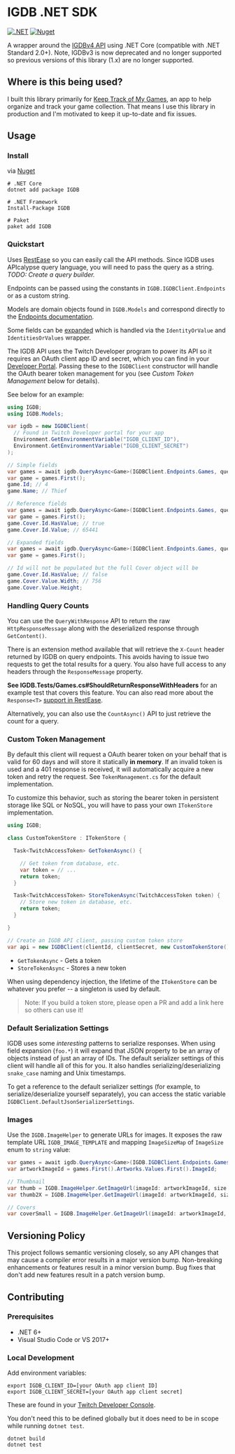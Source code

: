 # IGDB .NET SDK

[![.NET](https://github.com/kamranayub/igdb-dotnet/actions/workflows/dotnet.yml/badge.svg)](https://github.com/kamranayub/igdb-dotnet/actions/workflows/dotnet.yml) [![Nuget](https://img.shields.io/nuget/v/IGDB.svg)](https://www.nuget.org/packages/IGDB/)

A wrapper around the [IGDBv4 API](https://api-docs.igdb.com) using .NET Core (compatible with .NET Standard 2.0+). Note, IGDBv3 is now deprecated and no longer supported so previous versions of this library (1.x) are no longer supported.

## Where is this being used?

I built this library primarily for [Keep Track of My Games](https://keeptrackofmygames.com), an app to help organize and track your game collection. That means I use this library in production and I'm motivated to keep it up-to-date and fix issues.

## Usage

### Install

via [Nuget](https://www.nuget.org/packages/IGDB/)

    # .NET Core
    dotnet add package IGDB

    # .NET Framework
    Install-Package IGDB

    # Paket
    paket add IGDB

### Quickstart

Uses [RestEase](https://github.com/canton7/RestEase) so you can easily call the API methods. Since IGDB uses APIcalypse query language, you will need to pass the query as a string. _TODO: Create a query builder._

Endpoints can be passed using the constants in `IGDB.IGDBClient.Endpoints` or as a custom string.

Models are domain objects found in `IGDB.Models` and correspond directly to the [Endpoints documentation](https://api-docs.igdb.com/#endpoints).

Some fields can be [expanded](https://api-docs.igdb.com/#expander) which is handled via the `IdentityOrValue` and `IdentitiesOrValues` wrapper.

The IGDB API uses the Twitch Developer program to power its API so it requires an OAuth client app ID and secret, which you can find in your [Developer Portal](https://dev.twitch.tv/console/apps). Passing these to the `IGDBClient` constructor will handle the OAuth bearer token management for you (see _Custom Token Management_ below for details).

See below for an example:

```c#
using IGDB;
using IGDB.Models;

var igdb = new IGDBClient(
  // Found in Twitch Developer portal for your app
  Environment.GetEnvironmentVariable("IGDB_CLIENT_ID"),
  Environment.GetEnvironmentVariable("IGDB_CLIENT_SECRET")
);

// Simple fields
var games = await igdb.QueryAsync<Game>(IGDBClient.Endpoints.Games, query: "fields id,name; where id = 4;");
var game = games.First();
game.Id; // 4
game.Name; // Thief

// Reference fields
var games = await igdb.QueryAsync<Game>(IGDBClient.Endpoints.Games, query: "fields id,name,cover; where id = 4;");
var game = games.First();
game.Cover.Id.HasValue; // true
game.Cover.Id.Value; // 65441

// Expanded fields
var games = await igdb.QueryAsync<Game>(IGDBClient.Endpoints.Games, query: "fields id,name,cover.*; where id = 4;");
var game = games.First();

// Id will not be populated but the full Cover object will be
game.Cover.Id.HasValue; // false
game.Cover.Value.Width; // 756
game.Cover.Value.Height;
```

### Handling Query Counts

You can use the `QueryWithResponse` API to return the raw `HttpResponseMessage` along with the deserialized response through `GetContent()`.

There is an extension method available that will retrieve the `X-Count` header returned by IGDB on query endpoints. This avoids having to issue two requests to get the total results for a query. You also have full access to any headers through the `ResponseMessage` property.

**See IGDB.Tests/Games.cs#ShouldReturnResponseWithHeaders** for an example test that covers this feature. You can also read more about the `Response<T>` [support in RestEase](https://github.com/canton7/RestEase?tab=readme-ov-file#return-types).

Alternatively, you can also use the `CountAsync()` API to just retrieve the count for a query.

### Custom Token Management

By default this client will request a OAuth bearer token on your behalf that is valid for 60 days and will store it statically **in memory**. If an invalid token is used and a 401 response is received, it will automatically acquire a new token and retry the request. See `TokenManagement.cs` for the default implementation.

To customize this behavior, such as storing the bearer token in persistent storage like SQL or NoSQL, you will have to pass your own `ITokenStore` implementation.

```c#
using IGDB;

class CustomTokenStore : ITokenStore {

  Task<TwitchAccessToken> GetTokenAsync() {

    // Get token from database, etc.
    var token = // ...
    return token;
  }

  Task<TwitchAccessToken> StoreTokenAsync(TwitchAccessToken token) {
    // Store new token in database, etc.
    return token;
  }

}

// Create an IGDB API client, passing custom token store
var api = new IGDBClient(clientId, clientSecret, new CustomTokenStore());
```

- `GetTokenAsync` - Gets a token
- `StoreTokenAsync` - Stores a new token

When using dependency injection, the lifetime of the `ITokenStore` can be whatever you prefer -- a singleton is used by default.

> Note: If you build a token store, please open a PR and add a link here so others can use it!

### Default Serialization Settings

IGDB uses some _interesting_ patterns to serialize responses. When using field expansion (`foo.*`) it will expand that JSON property to be an array of objects instead of just an array of IDs. The default serializer settings of this client will handle all of this for you. It also handles serializing/deserializing `snake_case` naming and Unix timestamps.

To get a reference to the default serializer settings (for example, to serialize/deserialize yourself separately), you can access the static variable `IGDBClient.DefaultJsonSerializerSettings`.

### Images

Use the `IGDB.ImageHelper` to generate URLs for images. It exposes the raw template URL `IGDB_IMAGE_TEMPLATE` and mapping `ImageSizeMap` of `ImageSize` enum to `string` value:

```c#
var games = await igdb.QueryAsync<Game>(IGDB.IGDBClient.Endpoints.Games, query: "fields artworks.image_id; where id = 4;");
var artworkImageId = games.First().Artworks.Values.First().ImageId;

// Thumbnail
var thumb = IGDB.ImageHelper.GetImageUrl(imageId: artworkImageId, size: ImageSize.Thumb, retina: false);
var thumb2X = IGDB.ImageHelper.GetImageUrl(imageId: artworkImageId, size: ImageSize.Thumb, retina: true);

// Covers
var coverSmall = IGDB.ImageHelper.GetImageUrl(imageId: artworkImageId, size: ImageSize.CoverSmall, retina: false);
```

## Versioning Policy

This project follows semantic versioning closely, so any API changes that may cause a compiler error results in a major version bump. Non-breaking enhancements or features result in a minor version bump. Bug fixes that don't add new features result in a patch version bump.

## Contributing

### Prerequisites

- .NET 6+
- Visual Studio Code or VS 2017+

### Local Development

Add environment variables:

    export IGDB_CLIENT_ID=[your OAuth app client ID]
    export IGDB_CLIENT_SECRET=[your OAuth app client secret]

These are found in your [Twitch Developer Console](https://dev.twitch.tv/console/apps).

You don't need this to be defined globally but it does need to be in scope while running `dotnet test`.

    dotnet build
    dotnet test
